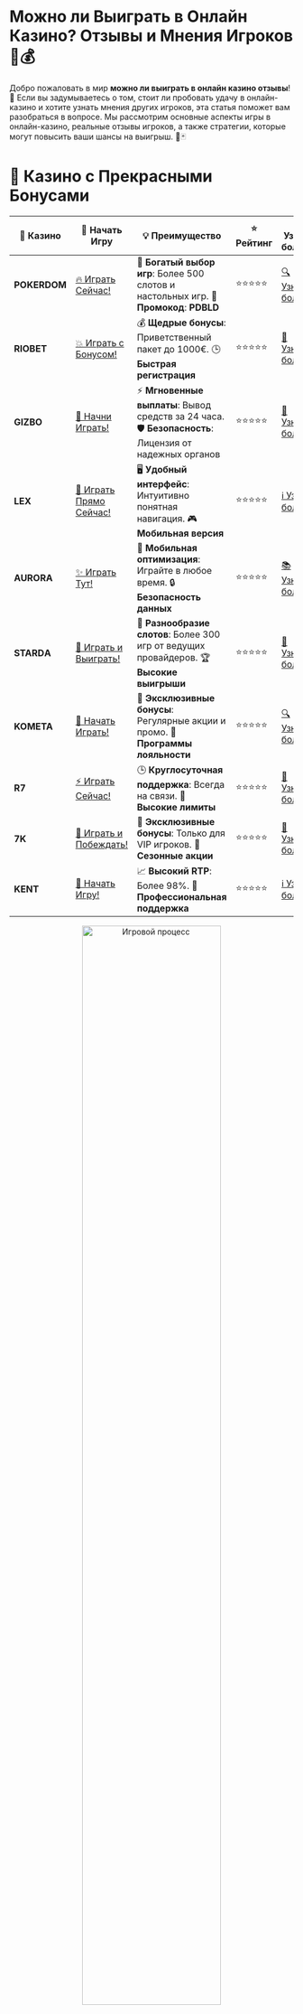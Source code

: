 # **Можно ли Выиграть в Онлайн Казино? Отзывы и Мнения Игроков 🎰💰**

Добро пожаловать в мир **можно ли выиграть в онлайн казино отзывы**! 🌟 Если вы задумываетесь о том, стоит ли пробовать удачу в онлайн-казино и хотите узнать мнения других игроков, эта статья поможет вам разобраться в вопросе. Мы рассмотрим основные аспекты игры в онлайн-казино, реальные отзывы игроков, а также стратегии, которые могут повысить ваши шансы на выигрыш. 🎉🃏

# 🌟 Казино с Прекрасными Бонусами

| 🎲 **Казино** | 🔗 **Начать Игру** | 💡 **Преимущество** | ⭐ **Рейтинг** | 🔗 **Узнать больше** | 🆕 **Новая информация** |
|--------------|---------------------|---------------------|----------------|----------------------|-------------------------|
| **POKERDOM**  | [🔥 Играть Сейчас!](https://brandplay.link/4k77v2yx) | 🎉 **Богатый выбор игр**: Более 500 слотов и настольных игр. 🎁 **Промокод**: **PDBLD** | ⭐⭐⭐⭐⭐ | [🔍 Узнать больше](https://brandplay.link/4k77v2yx) | 🏆 **Победители турниров** получают эксклюзивные подарки! |
| **RIOBET**    | [💥 Играть с Бонусом!](https://brandplay.link/7xBLTPyj) | 💰 **Щедрые бонусы**: Приветственный пакет до 1000€. 🕒 **Быстрая регистрация** | ⭐⭐⭐⭐⭐ | [📖 Узнать больше](https://brandplay.link/7xBLTPyj) | 💬 **Поддержка 24/7** для комфортной игры в любое время! |
| **GIZBO**     | [🚀 Начни Играть!](https://brandplay.link/bprXw4YV) | ⚡ **Мгновенные выплаты**: Вывод средств за 24 часа. 🛡️ **Безопасность**: Лицензия от надежных органов | ⭐⭐⭐⭐⭐ | [📝 Узнать больше](https://brandplay.link/bprXw4YV) | 🔒 **SSL-шифрование** для максимальной безопасности данных игроков. |
| **LEX**       | [💎 Играть Прямо Сейчас!](https://brandplay.link/zW4hdDFV) | 🖥️ **Удобный интерфейс**: Интуитивно понятная навигация. 🎮 **Мобильная версия** | ⭐⭐⭐⭐⭐ | [ℹ️ Узнать больше](https://brandplay.link/zW4hdDFV) | 📱 **Поддержка всех мобильных устройств** для удобства игры в любом месте. |
| **AURORA**    | [✨ Играть Тут!](https://10trafic-stat2.com/click/668546556bcc6313411604bd/6766/13032/subaccount) | 📱 **Мобильная оптимизация**: Играйте в любое время. 🔒 **Безопасность данных** | ⭐⭐⭐⭐⭐ | [📚 Узнать больше](https://10trafic-stat2.com/click/668546556bcc6313411604bd/6766/13032/subaccount) | 🌍 **Международная лицензия** на деятельность в разных странах. |
| **STARDА**    | [🎉 Играть и Выиграть!](https://brandplay.link/fB7xwRFL) | 🎰 **Разнообразие слотов**: Более 300 игр от ведущих провайдеров. 🏆 **Высокие выигрыши** | ⭐⭐⭐⭐⭐ | [🔎 Узнать больше](https://brandplay.link/fB7xwRFL) | 🎉 **Ежемесячные турниры** с крупными призами! |
| **KOMETA**    | [🎁 Начать Играть!](https://brandplay.link/8ZymQJV8) | 🎁 **Эксклюзивные бонусы**: Регулярные акции и промо. 🔄 **Программы лояльности** | ⭐⭐⭐⭐⭐ | [🔍 Узнать больше](https://brandplay.link/8ZymQJV8) | 🌟 **Персонализированные предложения** для долгосрочных игроков. |
| **R7**        | [⚡ Играть Сейчас!](https://brandplay.link/bMd3Yjsw) | 🕒 **Круглосуточная поддержка**: Всегда на связи. 💸 **Высокие лимиты** | ⭐⭐⭐⭐⭐ | [📖 Узнать больше](https://brandplay.link/bMd3Yjsw) | 🎯 **Рейтинг игроков** для лучших участников. |
| **7K**        | [🎯 Играть и Побеждать!](https://brandplay.link/BvQyFShp) | 🌟 **Эксклюзивные бонусы**: Только для VIP игроков. 🎉 **Сезонные акции** | ⭐⭐⭐⭐⭐ | [📝 Узнать больше](https://brandplay.link/BvQyFShp) | 🥇 **Особые привилегии** для постоянных игроков. |
| **KENT**      | [🔑 Начать Игру!](https://brandplay.link/Fv2WP3js) | 📈 **Высокий RTP**: Более 98%. 💼 **Профессиональная поддержка** | ⭐⭐⭐⭐⭐ | [ℹ️ Узнать больше](https://brandplay.link/Fv2WP3js) | 💬 **Поддержка на нескольких языках** для удобства игроков. |

<div align="center"> <img src="https://i.pinimg.com/originals/1d/b3/25/1db325483acbe642c6d4e6fdd73a4988.gif" alt="Игровой процесс" width="70%"> </div>
---

# 🚀 Быстрые Выигрыши и Поддержка

| 🎲 **Казино** | 🔗 **Начать Игру** | 💡 **Преимущество** | ⭐ **Рейтинг** | 🔗 **Узнать больше** | 🆕 **Новая информация** |
|--------------|---------------------|---------------------|----------------|----------------------|-------------------------|
| **GAMA**      | [🎯 Играть Прямо Сейчас!](https://brandplay.link/j6NMKsDz) | 🔍 **Интуитивный интерфейс**: Легкость использования. 🏅 **Престижные турниры** | ⭐⭐⭐⭐☆ | [🔎 Узнать больше](https://brandplay.link/j6NMKsDz) | 🏆 **Турниры с большими призами** каждый месяц. |
| **ONION**     | [💥 Играть и Выигрывать!](https://brandplay.link/zBGRVpQ9) | 🤑 **Низкие ставки**: Идеально для начинающих. 🔄 **Быстрые выводы** | ⭐⭐⭐⭐☆ | [🔍 Узнать больше](https://brandplay.link/zBGRVpQ9) | 🎮 **Казино для новичков** с простыми правилами. |
| **ЧЕМПИОН**   | [🏅 Играть в Турнире!](https://temon-gter.cfd/go/lRq?p80412p304504pcc44t17455) | 🏅 **Лояльная программа**: Награды за активность. 🎁 **Ежемесячные бонусы** | ⭐⭐⭐⭐☆ | [📖 Узнать больше](https://temon-gter.cfd/go/lRq?p80412p304504pcc44t17455) | 🥇 **Турниры и лояльность** — каждый шаг вознаграждается. |
| **VAVADA**    | [🚀 Играть Без Ожидания!](https://vavadapartner.pro/?promo=ea5c9275-6854-4505-94fc-95ab18221945-linkb2) | 🚀 **Быстрая регистрация**: Начните играть мгновенно. 🔐 **Безопасные транзакции** | ⭐⭐⭐⭐☆ | [📝 Узнать больше](https://vavadapartner.pro/?promo=ea5c9275-6854-4505-94fc-95ab18221945-linkb2) | 🏆 **Программа для новых игроков** с бонусами за регистрацию. |
| **FRIENDS**   | [🎉 Играть и Развлекаться!](https://gofriends.mba/linkb2) | 🤝 **Социальные игры**: Играйте с друзьями. 🌐 **Мультиплатформенность** | ⭐⭐⭐⭐☆ | [ℹ️ Узнать больше](https://gofriends.mba/linkb2) | 🎮 **Играйте с друзьями** и зарабатывайте бонусы за совместные действия. |
| **1WIN**      | [⚡ Играть и Выигрывать!](https://brandplay.link/smXVpBbG) | 🏆 **Спортивные ставки**: Широкий выбор видов спорта. 💵 **Высокие коэффициенты** | ⭐⭐⭐⭐☆ | [📚 Узнать больше](https://brandplay.link/smXVpBbG) | ⚽ **Бонусы на спортивные ставки** для активных игроков. |
| **DRIP**      | [💥 Играть Сразу!](https://drp-ircp01.com/c07e6a3db) | 🌐 **Инновационные игры**: Новейшие игровые технологии. 🛡️ **Высокая безопасность** | ⭐⭐⭐⭐☆ | [🔎 Узнать больше](https://drp-ircp01.com/c07e6a3db) | 🔧 **Инновационные функции** для удобства игры. |
| **JOYCASINO** | [🎰 Играть И Побеждать!](https://rpc30.call2me.pro/?/ru/registration?apkpop=0&partner=p24970p3291217pc98f) | 🎁 **Приятные бонусы**: Ежедневные акции и подарки. 🕹️ **Разнообразие игр** | ⭐⭐⭐⭐☆ | [🔍 Узнать больше](https://rpc30.call2me.pro/?/ru/registration?apkpop=0&partner=p24970p3291217pc98f) | 🎉 **Щедрые фриспины** для новых игроков. |
| **PLAYFORTUNA** | [🔥 Играть С Бонусом!](https://fortunapromo.net/alt/playfortuna/registration?0dc4a9362a71feb7e3f165fb8e766f70) | 🎉 **Регулярные акции**: Бонусы, фриспины и многое другое. 🏅 **Турниры** | ⭐⭐⭐⭐☆ | [📚 Узнать больше](https://fortunapromo.net/alt/playfortuna/registration?0dc4a9362a71feb7e3f165fb8e766f70) | 🎯 **Выгодные предложения** на популярные игры. |
| **SYKAA**     | [💸 Играть Сейчас!](https://s-two-way.com/?source=linkb2&pid=30697) | 💸 **Доступные ставки**: Идеально для новичков. 🎁 **Щедрые бонусы** | ⭐⭐⭐⭐☆ | [🔍 Узнать больше](https://s-two-way.com/?source=linkb2&pid=30697) | 💥 **Акции с большими бонусами** для новичков и опытных игроков. |

<div align="center"> <img src="https://schaeffers-cdn.s3.amazonaws.com/images/default-source/schaeffers-cdn-images/default-images/sectors/bigstock-casino-gambling-concept-with-f-369012793.jpg?sfvrsn=493ad806_4" alt="Игровой процесс" width="70%"> </div>
---

# 💸 Казино с Привлекательными Программами Лояльности

| 🎲 **Казино** | 🔗 **Начать Игру** | 💡 **Преимущество** | ⭐ **Рейтинг** | 🔗 **Узнать больше** | 🆕 **Новая информация** |
|--------------|---------------------|---------------------|----------------|----------------------|-------------------------|
| **KOMETA**    | [🎯 Начни Играть!](https://brandplay.link/8ZymQJV8) | 🎁 **Эксклюзивные бонусы**: Регулярные акции и промо. 🔄 **Программы лояльности** | ⭐⭐⭐⭐⭐ | [🔍 Узнать больше](https://brandplay.link/8ZymQJV8) | 🌟 **Персонализированные предложения** для долгосрочных игроков. |
| **1Xslots**   | [🏅 Играть Прямо Сейчас!](https://brandplay.link/hSB1khtr) | 🎉 **Множество акций**: Еженедельные бонусы и турниры. 🛡️ **Безопасность** | ⭐⭐⭐⭐⭐ | [📚 Узнать больше](https://brandplay.link/hSB1khtr) | 🏅 **Награды за активность**: участники программы лояльности получают специальные привилегии. |
| **R7**        | [🚀 Играть Сейчас!](https://brandplay.link/bMd3Yjsw) | 🕒 **Круглосуточная поддержка**: Всегда на связи. 💸 **Высокие лимиты** | ⭐⭐⭐⭐⭐ | [📖 Узнать больше](https://brandplay.link/bMd3Yjsw) | 💬 **VIP-поддержка** для постоянных игроков с приоритетом. |

<div align="center"> <img src="https://i.pinimg.com/originals/1d/b3/25/1db325483acbe642c6d4e6fdd73a4988.gif" alt="Игровой процесс" width="70%"> </div>
---

## Что Такое Онлайн Казино? 🏢✨

**Онлайн казино** – это виртуальные платформы, предлагающие широкий ассортимент азартных игр, таких как слоты, рулетка, покер и другие настольные игры. Благодаря интернету, вы можете наслаждаться любимыми играми в любое время и в любом месте, не выходя из дома. 💻📱

### Как Работают Онлайн Казино?

Онлайн казино используют генераторы случайных чисел (RNG), чтобы обеспечить честность и непредсказуемость результатов игр. Эти системы регулярно проверяются независимыми аудиторами, чтобы гарантировать их надежность и безопасность. 🔒🎲

## Можно ли Выиграть в Онлайн Казино? Мнения Игроков 🧐💬

Мнения игроков о том, **можно ли выиграть в онлайн казино**, разделяются. Некоторые утверждают, что выигрыши возможны и они сами добились успеха, другие же считают, что игра в казино – это больше развлечение, чем способ заработка. Давайте рассмотрим основные аргументы.

### Положительные Отзывы

- **Возможность Больших Выигрышей**: Многие игроки отмечают, что им удалось выиграть крупные суммы благодаря прогрессивным слотам и бонусам.
- **Бонусные Программы**: Приветственные бонусы, фриспины и программы лояльности помогают увеличить банкролл и дают дополнительные шансы на выигрыш.
- **Удобство и Доступность**: Онлайн казино позволяют играть в любое время и с любого устройства, что делает процесс игры максимально комфортным.

### Негативные Отзывы

- **Высокая Волатильность**: Некоторые игры отличаются высокой волатильностью, что означает редкие, но крупные выигрыши. Это может привести к большим потерям.
- **Требования по Отыгрышу**: Бонусные предложения часто сопровождаются строгими условиями по отыгрышу, которые могут усложнить вывод выигранных средств.
- **Зависимость от Удачи**: В большинстве игр в казино результат полностью зависит от удачи, и нет гарантированных способов выигрыша.

## Стратегии для Максимальных Выигрышей в Онлайн Казино 🎯💵

Чтобы увеличить свои шансы на выигрыш в онлайн казино, можно воспользоваться следующими стратегиями:

### Управление Банком

Определите бюджет для игры и строго придерживайтесь его. Это поможет избежать ненужных потерь и сохранить средства для дальнейшей игры.

### Выбор Игр с Высоким RTP

Отдавайте предпочтение играм с высоким коэффициентом возврата игроку (RTP). Такие игры предлагают более высокие шансы на долгосрочные выигрыши.

### Использование Бонусов и Акций

Активируйте все доступные бонусные предложения и участвуйте в акциях казино. Это позволит вам увеличить банкролл и получить дополнительные шансы на выигрыш.

### Практика в Демо-Режиме

Перед тем как начать играть на реальные деньги, потренируйтесь в демо-режиме. Это поможет вам освоиться с механикой игры и разработать собственную стратегию.

### Следите за Акциями и Новыми Играми

Регулярно проверяйте раздел акций в казино и пробуйте новые игры. Это поможет вам найти наиболее выгодные предложения и попробовать себя в различных игровых автоматах.

## Преимущества Игры в Онлайн Казино 🇷🇺💳

Игра в **онлайн казино** имеет несколько ключевых преимуществ для российских игроков:

- **Удобство**: Возможность играть в любое время и в любом месте, используя компьютер или мобильное устройство.
- **Широкий Выбор Игр**: От классических слотов до современных видеоигр и живых казино.
- **Бонусные Возможности**: Разнообразие бонусов и акций для увеличения банкролла и повышения шансов на выигрыш.
- **Безопасность и Конфиденциальность**: Защищённые транзакции и конфиденциальность личных данных.
- **Круглосуточная Поддержка**: Возможность обратиться за помощью в любое время суток.
- **Мобильная Совместимость**: Игры оптимизированы для мобильных устройств, обеспечивая качественный игровой опыт на ходу.

## Отзывы Игроков: Реальные Истории Успеха и Неудач 📝🔍

### История Алексея из Москвы

Алексей начал играть в онлайн-казино с небольшим депозитом и получил приветственный бонус. Благодаря тщательному выбору игр с высоким RTP и управлению банком, он смог увеличить свой банкролл и выиграть 50,000 рублей за несколько недель.

### История Марии из Санкт-Петербурга

Мария играла в онлайн-казино, надеясь быстро разбогатеть. Однако из-за отсутствия стратегии и управления банкроллом она потеряла все свои средства за короткий период. Этот опыт научил её важности ответственного подхода к игре.

### История Ивана из Новосибирска

Иван предпочитает играть в живое казино, где общение с дилером добавляет реализма и азарта. Он отмечает, что, следуя стратегиям и используя бонусы, ему удалось регулярно получать небольшие, но стабильные выигрыши.

## Часто Задаваемые Вопросы (FAQ) ❓📋

### Можно ли реально выиграть в онлайн казино?

Да, можно. Многие игроки успешно выигрывают крупные суммы, однако это требует умелого подхода, управления банком и понимания правил игры.

### Какие игры наиболее прибыльны?

Слоты с высоким RTP, такие как **Mega Fortune**, **Starburst**, и настольные игры с низким преимуществом казино, например, блэкджек и видеопокер, считаются наиболее прибыльными.

### Как выбрать надежное казино?

Обращайте внимание на лицензии, отзывы игроков, репутацию казино и предлагаемые методы оплаты. Выбирайте казино от проверенных разработчиков, таких как NetEnt, Microgaming и Play’n GO.

### Нужно ли платить налоги с выигрышей?

В России выигрыши в казино облагаются налогом. Рекомендуется ознакомиться с актуальным законодательством или проконсультироваться с налоговым специалистом.

### Требуется ли регистрация для игры?

Да, для игры на реальные деньги в большинстве онлайн-казино требуется регистрация. Однако некоторые казино предлагают демо-режим без необходимости регистрации.

## Заключение 🎉🏆

**Можно ли выиграть в онлайн казино отзывы** – это вопрос, который волнует многих игроков. Ответ заключается в том, что выигрыши возможны, но они зависят от множества факторов, включая выбранные игры, стратегии и управление банком. Читайте отзывы, выбирайте надежные казино и играйте ответственно. Помните, что азартные игры должны оставаться развлечением, а не способом заработка. Удачи и больших выигрышей! 🍀💎

---
*Играйте ответственно. Казино предназначено для лиц старше 18 лет. Помните о рисках, связанных с азартными играми, и играйте с умом.*
